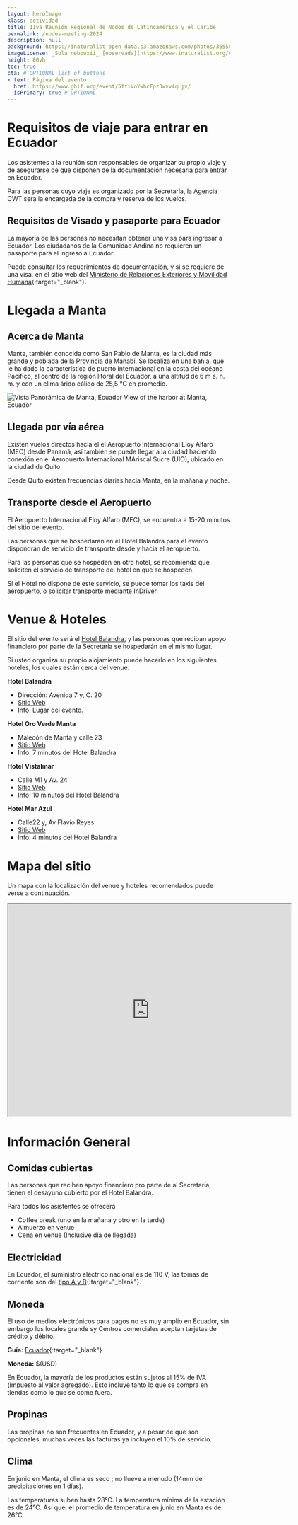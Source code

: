 ```yaml
---
layout: heroImage
klass: actividad
title: 11va Reunión Regional de Nodos de Latinoamérica y el Caribe
permalink: /nodes-meeting-2024
description: null
background: https://inaturalist-open-data.s3.amazonaws.com/photos/365588082/original.jpg
imageLicense: _Sula nebouxii_ [observada](https://www.inaturalist.org/observations/206732319){:target="_blank"}  por maria_cd en Manabí, Ecuador.
height: 80vh
toc: true
cta: # OPTIONAL list of buttons
- text: Página del evento
  href: https://www.gbif.org/event/5ffiVoYwhcFpz3wvv4qLjv/
  isPrimary: true # OPTIONAL
---
```


# Requisitos de viaje para entrar en Ecuador

Los asistentes a la reunión son responsables de organizar su propio viaje y de asegurarse de que disponen de la documentación necesaria para entrar en Ecuador.

Para las personas cuyo viaje es organizado por la Secretaría, la Agencia CWT será la encargada de la compra y reserva de los vuelos.

## Requisitos de Visado y pasaporte para Ecuador

La mayoría de las personas no necesitan obtener una visa para ingresar a Ecuador. Los ciudadanos de la Comunidad Andina no requieren un pasaporte para el ingreso a Ecuador.

Puede consultar los requerimientos de documentación, y si se requiere de una visa, en el sitio web del [Ministerio de Relaciones Exteriores y Movilidad Humana](https://www.ministeriodegobierno.gob.ec/requisitos-para-ingresar-a-ecuador/){:target="_blank"}.

# Llegada a Manta

## Acerca de Manta

Manta, también conocida como San Pablo de Manta, es  la ciudad más grande y poblada de la Provincia de Manabí. Se localiza en una bahía, que le ha dado la característica de puerto internacional en la costa del océano Pacífico, al centro de la región litoral del Ecuador, a una altitud de 6 m s. n. m. y con un clima árido cálido de 25,5 °C en promedio.

![Vista Panorámica de Manta, Ecuador](https://upload.wikimedia.org/wikipedia/commons/e/ef/2022-10-04a_Wide_view_of_the_city_of_Manta%2C_Ecuador.jpg "Vista Panorámica de Manta, Ecuador")
View of the harbor at Manta, Ecuador

## Llegada por vía aérea
Existen vuelos directos hacia el el Aeropuerto Internacional Eloy Alfaro (MEC) desde Panamá, así también se puede llegar a la ciudad haciendo conexión en el Aeropuerto Internacional MAriscal Sucre (UIO), ubicado en la ciudad de Quito. 

Desde Quito existen frecuencias diarias hacia Manta, en la mañana y noche.

## Transporte desde el Aeropuerto

El Aeropuerto Internacional Eloy Alfaro (MEC), se encuentra a 15-20 minutos del sitio del evento.

Las personas que se hospedaran en el Hotel Balandra para el evento dispondrán de servicio de transporte desde y hacia el aeropuerto.

Para las personas que se hospeden en otro hotel, se recomienda que soliciten el servicio de transporte del hotel en que se hospeden.

Si el Hotel no dispone de este servicio, se puede tomar los taxis del aeropuerto, o solicitar transporte mediante InDriver.

# Venue & Hoteles

El sitio del evento será el [Hotel Balandra](https://www.balandrahotel.com/), y las personas que reciban apoyo financiero por parte de la Secretaría se hospedarán en el mismo lugar.

Si usted organiza su propio alojamiento puede hacerlo en los siguientes hoteles, los cuales están cerca del venue.

**Hotel Balandra**

- Dirección: Avenida 7 y, C. 20
- [Sitio Web](https://www.balandrahotel.com/)
- Info: Lugar del evento. 

**Hotel Oro Verde Manta**

- Malecón de Manta y calle 23
- [Sitio Web](https://www.oroverdemanta.com/es/)
- Info: 7 minutos del Hotel Balandra

**Hotel Vistalmar**

- Calle M1 y Av. 24
- [Sitio Web](https://hosteriavistaalmar.com/es/)
- Info: 10 minutos del Hotel Balandra

**Hotel Mar Azul**

- Calle22 y, Av Flavio Reyes
- [Sitio Web](https://www.marazulhotel.com.ec/)
- Info: 4 minutos del Hotel Balandra

# Mapa del sitio

Un mapa con la localización del venue y hoteles recomendados puede verse a continuación.

<iframe src="https://www.google.com/maps/d/embed?mid=1BYedpakNVNGqz7GPpJngUVoN7ZcjbHw&ehbc=2E312F" width="640" height="480"></iframe>

# Información General

## Comidas cubiertas

Las personas que reciben apoyo financiero pro parte de al Secretaría, tienen el desayuno cubierto por el Hotel Balandra.

Para todos los asistentes se ofrecerá

- Coffee break (uno en la mañana y otro en la tarde)
- Almuerzo en venue
- Cena en venue (Inclusive día de llegada)

## Electricidad

En Ecuador, el suministro eléctrico nacional es de 110 V, las tomas de corriente son del [tipo A y B](https://www.worldstandards.eu/electricity/plugs-and-sockets/ab/){:target="_blank"}.

## Moneda

El uso de medios electrónicos para pagos no es muy amplio en Ecuador, sin embargo los locales grande sy Centros comerciales aceptan tarjetas de crédito y débito. 

**Guía:** [Ecuador](https://www.finder.com/travel-money/ecuador){:target="_blank"}

**Moneda:** $(USD)

En Ecuador, la mayoría de los productos están sujetos al 15% de IVA (impuesto al valor agregado). Esto incluye tanto lo que se compra en tiendas como lo que se come fuera.

## Propinas

Las propinas no son frecuentes en Ecuador, y a pesar de que son opcionales, muchas veces las facturas ya incluyen el 10% de servicio.

## Clima

En junio en Manta, el clima es seco ; no llueve a menudo (14mm de precipitaciones en 1 días).

Las temperaturas suben hasta 28°C. La temperatura mínima de la estación es de 24°C. Así que, el promedio de temperatura en junio en Manta es de 26°C.
